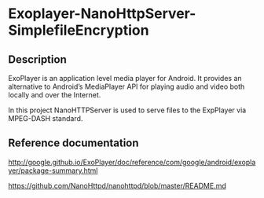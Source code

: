 # Exoplayer-NanoHttpServer-SimplefileEncryption #

## Description ##

ExoPlayer is an application level media player for Android. It provides an
alternative to Android’s MediaPlayer API for playing audio and video both
locally and over the Internet.

In this project NanoHTTPServer is used to serve files to the ExpPlayer via MPEG-DASH standard.

## Reference documentation ##

http://google.github.io/ExoPlayer/doc/reference/com/google/android/exoplayer/package-summary.html

https://github.com/NanoHttpd/nanohttpd/blob/master/README.md